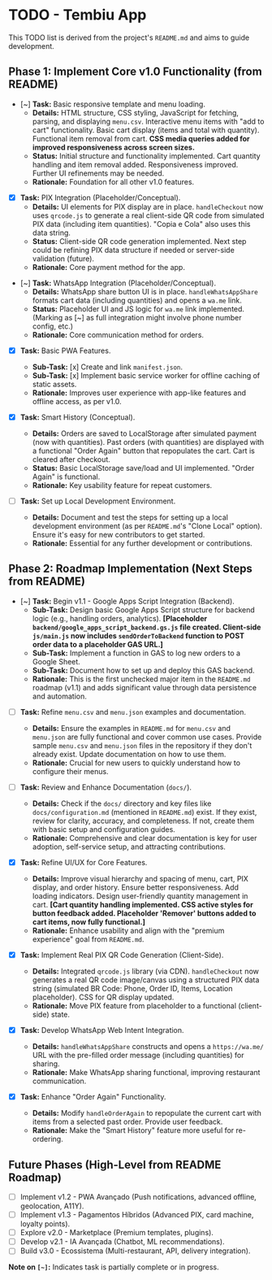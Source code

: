 # TODO - Tembiu App

This TODO list is derived from the project's `README.md` and aims to guide development.

## Phase 1: Implement Core v1.0 Functionality (from README)

- [~] **Task:** Basic responsive template and menu loading.
    - **Details:** HTML structure, CSS styling, JavaScript for fetching, parsing, and displaying `menu.csv`. Interactive menu items with "add to cart" functionality. Basic cart display (items and total with quantity). Functional item removal from cart. **CSS media queries added for improved responsiveness across screen sizes.**
    - **Status:** Initial structure and functionality implemented. Cart quantity handling and item removal added. Responsiveness improved. Further UI refinements may be needed.
    - **Rationale:** Foundation for all other v1.0 features.
- [x] **Task:** PIX Integration (Placeholder/Conceptual). 
    - **Details:** UI elements for PIX display are in place. `handleCheckout` now uses `qrcode.js` to generate a real client-side QR code from simulated PIX data (including item quantities). "Copia e Cola" also uses this data string.
    - **Status:** Client-side QR code generation implemented. Next step could be refining PIX data structure if needed or server-side validation (future).
    - **Rationale:** Core payment method for the app.
- [~] **Task:** WhatsApp Integration (Placeholder/Conceptual). 
    - **Details:** WhatsApp share button UI is in place. `handleWhatsAppShare` formats cart data (including quantities) and opens a `wa.me` link.
    - **Status:** Placeholder UI and JS logic for `wa.me` link implemented. (Marking as [~] as full integration might involve phone number config, etc.)
    - **Rationale:** Core communication method for orders.
- [x] **Task:** Basic PWA Features.
    - **Sub-Task:** [x] Create and link `manifest.json`.
    - **Sub-Task:** [x] Implement basic service worker for offline caching of static assets.
    - **Rationale:** Improves user experience with app-like features and offline access, as per v1.0.
- [x] **Task:** Smart History (Conceptual).
    - **Details:** Orders are saved to LocalStorage after simulated payment (now with quantities). Past orders (with quantities) are displayed with a functional "Order Again" button that repopulates the cart. Cart is cleared after checkout.
    - **Status:** Basic LocalStorage save/load and UI implemented. "Order Again" is functional.
    - **Rationale:** Key usability feature for repeat customers.

- [ ] **Task:** Set up Local Development Environment.
    - **Details:** Document and test the steps for setting up a local development environment (as per `README.md`'s "Clone Local" option). Ensure it's easy for new contributors to get started.
    - **Rationale:** Essential for any further development or contributions.

## Phase 2: Roadmap Implementation (Next Steps from README)

- [~] **Task:** Begin v1.1 - Google Apps Script Integration (Backend).
    - **Sub-Task:** Design basic Google Apps Script structure for backend logic (e.g., handling orders, analytics). **[Placeholder `backend/google_apps_script_backend.gs.js` file created. Client-side `js/main.js` now includes `sendOrderToBackend` function to POST order data to a placeholder GAS URL.]**
    - **Sub-Task:** Implement a function in GAS to log new orders to a Google Sheet.
    - **Sub-Task:** Document how to set up and deploy this GAS backend.
    - **Rationale:** This is the first unchecked major item in the `README.md` roadmap (v1.1) and adds significant value through data persistence and automation.
- [ ] **Task:** Refine `menu.csv` and `menu.json` examples and documentation.
    - **Details:** Ensure the examples in `README.md` for `menu.csv` and `menu.json` are fully functional and cover common use cases. Provide sample `menu.csv` and `menu.json` files in the repository if they don't already exist. Update documentation on how to use them.
    - **Rationale:** Crucial for new users to quickly understand how to configure their menus.
- [ ] **Task:** Review and Enhance Documentation (`docs/`).
    - **Details:** Check if the `docs/` directory and key files like `docs/configuration.md` (mentioned in `README.md`) exist. If they exist, review for clarity, accuracy, and completeness. If not, create them with basic setup and configuration guides.
    - **Rationale:** Comprehensive and clear documentation is key for user adoption, self-service setup, and attracting contributions.

- [x] **Task:** Refine UI/UX for Core Features. 
    - **Details:** Improve visual hierarchy and spacing of menu, cart, PIX display, and order history. Ensure better responsiveness. Add loading indicators. Design user-friendly quantity management in cart. **[Cart quantity handling implemented. CSS active styles for button feedback added. Placeholder 'Remover' buttons added to cart items, now fully functional.]**
    - **Rationale:** Enhance usability and align with the "premium experience" goal from `README.md`.
- [x] **Task:** Implement Real PIX QR Code Generation (Client-Side). 
    - **Details:** Integrated `qrcode.js` library (via CDN). `handleCheckout` now generates a real QR code image/canvas using a structured PIX data string (simulated BR Code: Phone, Order ID, Items, Location placeholder). CSS for QR display updated.
    - **Rationale:** Move PIX feature from placeholder to a functional (client-side) state.
- [x] **Task:** Develop WhatsApp Web Intent Integration. 
    - **Details:** `handleWhatsAppShare` constructs and opens a `https://wa.me/` URL with the pre-filled order message (including quantities) for sharing.
    - **Rationale:** Make WhatsApp sharing functional, improving restaurant communication.
- [x] **Task:** Enhance "Order Again" Functionality. 
    - **Details:** Modify `handleOrderAgain` to repopulate the current cart with items from a selected past order. Provide user feedback.
    - **Rationale:** Make the "Smart History" feature more useful for re-ordering.

## Future Phases (High-Level from README Roadmap)

- [ ] Implement v1.2 - PWA Avançado (Push notifications, advanced offline, geolocation, A11Y).
- [ ] Implement v1.3 - Pagamentos Híbridos (Advanced PIX, card machine, loyalty points).
- [ ] Explore v2.0 - Marketplace (Premium templates, plugins).
- [ ] Develop v2.1 - IA Avançada (Chatbot, ML recommendations).
- [ ] Build v3.0 - Ecossistema (Multi-restaurant, API, delivery integration).

**Note on `[~]`:** Indicates task is partially complete or in progress.
